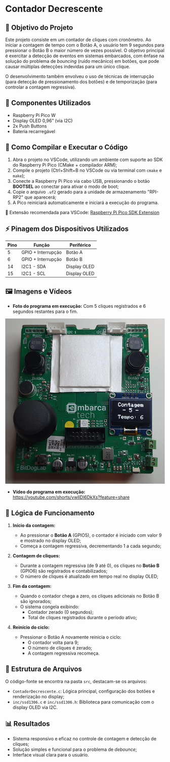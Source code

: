 # Contador Decrescente

## 🎯 Objetivo do Projeto

Este projeto consiste em um contador de cliques com cronômetro. Ao iniciar a contagem de tempo com o Botão A, o usuário tem 9 segundos para pressionar o Botão B o maior número de vezes possível. O objetivo principal é exercitar a detecção de eventos em sistemas embarcados, com ênfase na solução do problema de *bouncing* (ruído mecânico) em botões, que pode causar múltiplas detecções indevidas para um único clique.

O desenvolvimento também envolveu o uso de técnicas de interrupção (para detecção de pressionamento dos botões) e de temporização (para controlar a contagem regressiva).

## 🔧 Componentes Utilizados

- Raspberry Pi Pico W
- Display OLED 0,96” (via I2C)
- 2x Push Buttons
- Bateria recarregável

## 💾 Como Compilar e Executar o Código

1. Abra o projeto no VSCode, utilizando um ambiente com suporte ao SDK do Raspberry Pi Pico (CMake + compilador ARM);
2. Compile o projeto (Ctrl+Shift+B no VSCode ou via terminal com `cmake` e `make`);
3. Conecte a Raspberry Pi Pico via cabo USB, pressionando o botão **BOOTSEL** ao conectar para ativar o modo de boot;
4. Copie o arquivo `.uf2` gerado para a unidade de armazenamento "RPI-RP2" que aparecerá;
5. A Pico reiniciará automaticamente e iniciará a execução do programa.

🔗 Extensão recomendada para VSCode: [Raspberry Pi Pico SDK Extension](https://github.com/raspberrypi/pico-vscode)

## ⚡ Pinagem dos Dispositivos Utilizados

| Pino | Função               | Periférico     |
|------|----------------------|----------------|
| 5    | GPIO + Interrupção   | Botão A        |
| 6    | GPIO + Interrupção   | Botão B        |
| 14   | I2C1 - SDA           | Display OLED   |
| 15   | I2C1 - SCL           | Display OLED   |

## 🖼️ Imagens e Vídeos

- **Foto do programa em execução:** Com 5 cliques registrados e 6 segundos restantes para o fim.

![Foto em execução](./assets/execucao.jpeg)

- **Vídeo do programa em execução:** https://youtube.com/shorts/vwIlDl6DkXs?feature=share

## 🧠 Lógica de Funcionamento

1. **Início da contagem:**
   - Ao pressionar o **Botão A** (GPIO5), o contador é iniciado com valor 9 e mostrado no display OLED;
   - Começa a contagem regressiva, decrementando 1 a cada segundo;

2. **Contagem de cliques:**
   - Durante a contagem regressiva (de 9 até 0), os cliques no **Botão B** (GPIO6) são registrados e contabilizados;
   - O número de cliques é atualizado em tempo real no display OLED;

3. **Fim da contagem:**
   - Quando o contador chega a zero, os cliques adicionais no Botão B são ignorados;
   - O sistema congela exibindo:
     - Contador zerado (0 segundos);
     - Total de cliques registrados durante o período ativo;

4. **Reinício do ciclo:**
   - Pressionar o Botão A novamente reinicia o ciclo:
     - O contador volta para 9;
     - O número de cliques é zerado;
     - A contagem regressiva recomeça.

## 📂 Estrutura de Arquivos

O código-fonte se encontra na pasta `src`, destacam-se os arquivos:

- `ContadorDecrescente.c`: Lógica principal, configuração dos botões e renderização no display;
- `inc/ssd1306.c` e `inc/ssd1306.h`: Biblioteca para comunicação com o display OLED via I2C.

## 📊 Resultados

- Sistema responsivo e eficaz no controle de contagem e detecção de cliques;
- Solução simples e funcional para o problema de *debounce*;
- Interface visual clara para o usuário.
